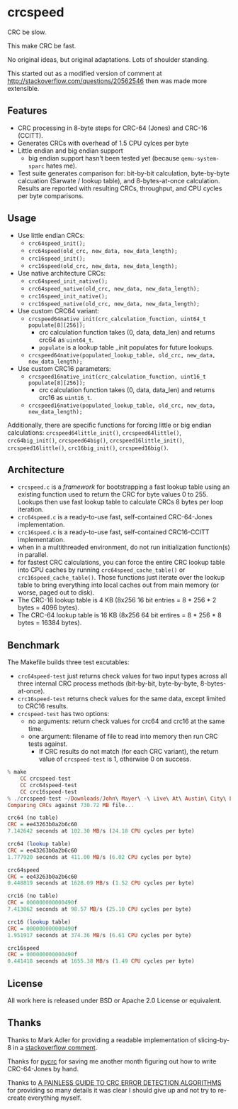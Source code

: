 crcspeed
========

CRC be slow.

This make CRC be fast.

No original ideas, but original adaptations.  Lots of shoulder standing.

This started out as a modified version of comment at http://stackoverflow.com/questions/20562546
then was made more extensible.

Features
--------

  - CRC processing in 8-byte steps for CRC-64 (Jones) and CRC-16 (CCITT).
  - Generates CRCs with overhead of 1.5 CPU cylces per byte
  - Little endian and big endian support
    - big endian support hasn't been tested yet (because `qemu-system-sparc` hates me).
  - Test suite generates comparison for: bit-by-bit calculation, byte-by-byte calcuation
  (Sarwate / lookup table), and 8-bytes-at-once calculation.  Results are reported
  with resulting CRCs, throughput, and CPU cycles per byte comparisons.

Usage
-----

  - Use little endian CRCs:
    - `crc64speed_init();`
    - `crc64speed(old_crc, new_data, new_data_length);`
    - `crc16speed_init();`
    - `crc16speed(old_crc, new_data, new_data_length);`
  - Use native architecture CRCs:
    - `crc64speed_init_native();`
    - `crc64speed_native(old_crc, new_data, new_data_length);`
    - `crc16speed_init_native();`
    - `crc16speed_native(old_crc, new_data, new_data_length);`
  - Use custom CRC64 variant:
    - `crcspeed64native_init(crc_calculation_function, uint64_t populate[8][256]);`
      - crc calculation function takes (0, data, data_len) and returns crc64 as `uint64_t`.
      - `populate` is a lookup table _init populates for future lookups.
    - `crcspeed64native(populated_lookup_table, old_crc, new_data, new_data_length);`
  - Use custom CRC16 parameters:
    - `crcspeed16native_init(crc_calculation_function, uint16_t populate[8][256]);`
      - crc calculation function takes (0, data, data_len) and returns crc16 as `uint16_t`.
    - `crcspeed16native(populated_lookup_table, old_crc, new_data, new_data_length);`

Additionally, there are specific functions for forcing little or big endian calculations:
`crcspeed64little_init()`, `crcspeed64little()`, `crc64big_init()`, `crcspeed64big()`,
`crcspeed16little_init()`, `crcspeed16little()`, `crc16big_init()`, `crcspeed16big()`.

Architecture
------------

  - `crcspeed.c` is a _framework_ for bootstrapping a fast lookup table using an existing function
  used to return the CRC for byte values 0 to 255.  Lookups then use fast lookup table to
  calculate CRCs 8 bytes per loop iteration.
  - `crc64speed.c` is a ready-to-use fast, self-contained CRC-64-Jones implementation.
  - `crc16speed.c` is a ready-to-use fast, self-contained CRC16-CCITT implementation.
  - when in a multithreaded environment, do not run initialization function(s) in parallel.
  - for fastest CRC calculations, you can force the entire CRC lookup table into
  CPU caches by running `crc64speed_cache_table()` or `crc16speed_cache_table()`.
  Those functions just iterate over the lookup table to bring everything into local
  caches out from main memory (or worse, paged out to disk).
  - The CRC-16 lookup table is 4 KB (8x256 16 bit entries = 8 * 256 * 2 bytes = 4096 bytes).
  - The CRC-64 lookup table is 16 KB (8x256 64 bit entires = 8 * 256 * 8 bytes = 16384 bytes).

Benchmark
---------

The Makefile builds three test excutables:
  - `crc64speed-test` just returns check values for two input types across all
  three internal CRC process methods (bit-by-bit, byte-by-byte, 8-bytes-at-once).
  - `crc16speed-test` returns check values for the same data, except limited to CRC16 results.
  - `crcspeed-test` has two options:
    - no arguments: return check values for crc64 and crc16 at the same time.
    - one argument: filename of file to read into memory then run CRC tests against.
      - If CRC results do not match (for each CRC variant), the return value of
      `crcspeed-test` is 1, otherwise 0 on success.

```haskell
% make
    CC crcspeed-test
    CC crc64speed-test
    CC crc16speed-test
% ./crcspeed-test ~/Downloads/John\ Mayer\ -\ Live\ At\ Austin\ City\ Limits\ PBS\ -\ Full\ Concert-gcdUz12FkdQ.mp4 
Comparing CRCs against 730.72 MB file...

crc64 (no table)
CRC = ee43263b0a2b6c60
7.142642 seconds at 102.30 MB/s (24.18 CPU cycles per byte)

crc64 (lookup table)
CRC = ee43263b0a2b6c60
1.777920 seconds at 411.00 MB/s (6.02 CPU cycles per byte)

crc64speed
CRC = ee43263b0a2b6c60
0.448819 seconds at 1628.09 MB/s (1.52 CPU cycles per byte)

crc16 (no table)
CRC = 000000000000490f
7.413062 seconds at 98.57 MB/s (25.10 CPU cycles per byte)

crc16 (lookup table)
CRC = 000000000000490f
1.951917 seconds at 374.36 MB/s (6.61 CPU cycles per byte)

crc16speed
CRC = 000000000000490f
0.441418 seconds at 1655.38 MB/s (1.49 CPU cycles per byte)
```

License
-------
All work here is released under BSD or Apache 2.0 License or equivalent.

Thanks
------
Thanks to Mark Adler for providing a readable implementation of slicing-by-8 in a  [stackoverflow comment](http://stackoverflow.com/questions/20562546/how-to-get-crc64-distributed-calculation-use-its-linearity-property/20579405#20579405).

Thanks for [pycrc](https://github.com/tpircher/pycrc) for saving me another month figuring out how to write CRC-64-Jones by hand.

Thanks to [A PAINLESS GUIDE TO CRC ERROR DETECTION ALGORITHMS](http://www.zlib.net/crc_v3.txt) for providing so many details it was clear I should give up and not try to re-create everything myself.
